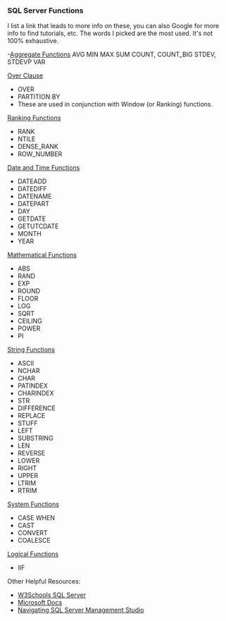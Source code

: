 ### SQL Server Functions

I list a link that leads to more info on these, you can also Google for more info to find tutorials, etc. The words I picked are the most used. It's not 100% exhaustive.

-[Aggregate Functions](https://docs.microsoft.com/en-us/previous-versions/sql/sql-server-2005/ms173454%28v%3dsql.90%29)
AVG
MIN
MAX
SUM
COUNT, COUNT_BIG
STDEV, STDEVP
VAR

[Over Clause](https://docs.microsoft.com/en-us/previous-versions/sql/sql-server-2005/ms189461%28v%3dsql.90%29)
- OVER
- PARTITION BY
- These are used in conjunction with Window (or Ranking) functions.

[Ranking Functions](https://docs.microsoft.com/en-us/previous-versions/sql/sql-server-2005/ms189798%28v%3dsql.90%29)
- RANK
- NTILE
- DENSE_RANK
- ROW_NUMBER

[Date and Time Functions](https://docs.microsoft.com/en-us/previous-versions/sql/sql-server-2005/ms186724%28v%3dsql.90%29)
- DATEADD
- DATEDIFF
- DATENAME
- DATEPART
- DAY
- GETDATE
- GETUTCDATE
- MONTH
- YEAR

[Mathematical Functions](https://docs.microsoft.com/en-us/previous-versions/sql/sql-server-2005/ms177516%28v%3dsql.90%29)
- ABS
- RAND
- EXP
- ROUND
- FLOOR
- LOG
- SQRT
- CEILING
- POWER
- PI

[String Functions](https://docs.microsoft.com/en-us/previous-versions/sql/sql-server-2005/ms181984%28v%3dsql.90%29)
- ASCII
- NCHAR
- CHAR
- PATINDEX
- CHARINDEX
- STR
- DIFFERENCE
- REPLACE
- STUFF
- LEFT
- SUBSTRING
- LEN
- REVERSE
- LOWER
- RIGHT
- UPPER
- LTRIM
- RTRIM
 
 [System Functions](https://docs.microsoft.com/en-us/previous-versions/sql/sql-server-2005/ms187786%28v%3dsql.90%29)
- CASE WHEN
- CAST
- CONVERT
- COALESCE

[Logical Functions](https://docs.microsoft.com/en-us/sql/t-sql/functions/logical-functions-iif-transact-sql?view=sql-server-ver15)
- IIF


Other Helpful Resources:
- [W3Schools SQL Server](https://www.w3schools.com/sql/sql_ref_sqlserver.asp)
- [Microsoft Docs](https://docs.microsoft.com/en-us/previous-versions/sql/sql-server-2005/ms174318%28v%3dsql.90%29)
- [Navigating SQL Server Management Studio](https://docs.microsoft.com/en-us/previous-versions/sql/sql-server-2005/ms167593%28v%3dsql.90%29)